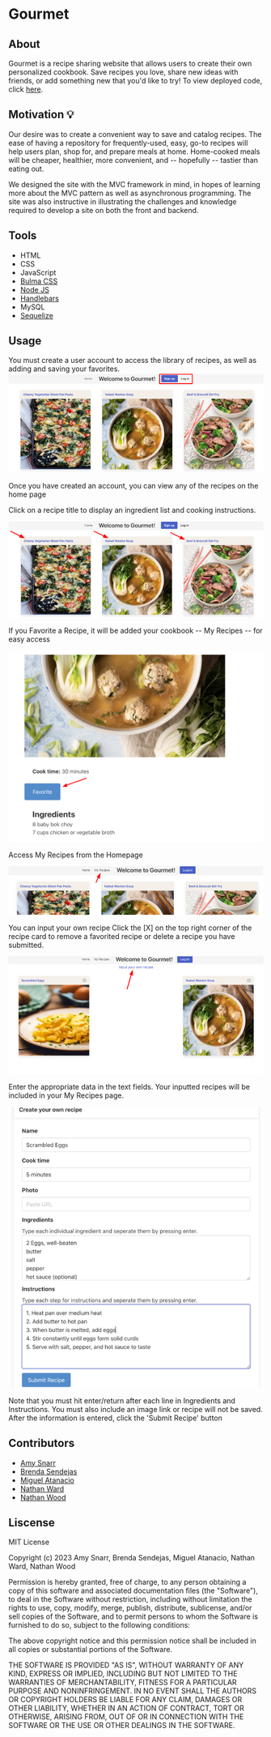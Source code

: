 # Gourmet

## About

Gourmet is a recipe sharing website that allows users to create their own personalized cookbook. Save recipes you love, share new ideas with friends, or add something new that you'd like to try! To view deployed code, click <a href="https://salty-oasis-46016.herokuapp.com/">here</a>.


## Motivation 💡

Our desire was to create a convenient way to save and catalog recipes. The ease of having a repository for frequently-used, easy, go-to recipes will help users plan, shop for, and prepare meals at home. Home-cooked meals will be cheaper, healthier, more convenient, and -- hopefully -- tastier than eating out.

We designed the site with the MVC framework in mind, in hopes of learning more about the MVC pattern as well as  asynchronous programming. The site was also instructive in illustrating the challenges and knowledge required to develop a site on both the front and backend.

## Tools 

- HTML
- CSS
- JavaScript
- [Bulma CSS](https://bulma.io/)
- [Node JS](https://nodejs.org/en/download/)
- [Handlebars](https://handlebarsjs.com/installation/)
- MySQL
- [Sequelize](https://sequelize.org/docs/v6/getting-started/)

## Usage

You must create a user account to access the library of recipes, as well as adding and saving your favorites.
![Sign Up for Account](./assets/images/homepage_user_buttons.png)

Once you have created an account, you can view any of the recipes on the home page

Click on a recipe title to display an ingredient list and cooking instructions.

![View Recipe](./assets/images/homepage_recipe_links.png)

If you Favorite a Recipe, it will be added your cookbook -- My Recipes -- for easy access

![Favorite a Recipe](./assets/images/favorite_button.png)

Access My Recipes from the Homepage

![My Recipes](./assets/images/my_recipes_link.png)

You can input your own recipe
Click the [X] on the top right corner of the recipe card to remove a
favorited recipe or delete a recipe you have submitted.

![Input Recipe](./assets/images/input_recipe.png)

Enter the appropriate data in the text fields.
Your inputted recipes will be included in your My Recipes page.

![User Recipe](./assets/images/user_recipe_input.png)

Note that you must hit enter/return after each line in Ingredients and Instructions.
You must also include an image link or recipe will not be saved.
After the information is entered, click the 'Submit Recipe' button

## Contributors
- [Amy Snarr](https://github.com/sifrult)
- [Brenda Sendejas](https://github.com/brenda255)
- [Miguel Atanacio](https://github.com/Migeru27)
- [Nathan Ward](https://github.com/wardNathan)
- [Nathan Wood](https://github.com/na-br-wo)

## Liscense
MIT License

Copyright (c) 2023 Amy Snarr, Brenda Sendejas, Miguel Atanacio, Nathan Ward, Nathan Wood

Permission is hereby granted, free of charge, to any person obtaining a copy
of this software and associated documentation files (the "Software"), to deal
in the Software without restriction, including without limitation the rights
to use, copy, modify, merge, publish, distribute, sublicense, and/or sell
copies of the Software, and to permit persons to whom the Software is
furnished to do so, subject to the following conditions:

The above copyright notice and this permission notice shall be included in all
copies or substantial portions of the Software.

THE SOFTWARE IS PROVIDED "AS IS", WITHOUT WARRANTY OF ANY KIND, EXPRESS OR
IMPLIED, INCLUDING BUT NOT LIMITED TO THE WARRANTIES OF MERCHANTABILITY,
FITNESS FOR A PARTICULAR PURPOSE AND NONINFRINGEMENT. IN NO EVENT SHALL THE
AUTHORS OR COPYRIGHT HOLDERS BE LIABLE FOR ANY CLAIM, DAMAGES OR OTHER
LIABILITY, WHETHER IN AN ACTION OF CONTRACT, TORT OR OTHERWISE, ARISING FROM,
OUT OF OR IN CONNECTION WITH THE SOFTWARE OR THE USE OR OTHER DEALINGS IN THE
SOFTWARE.
